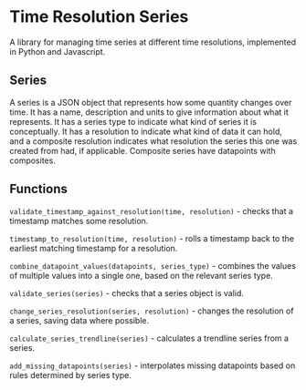 # Time Resolution Series

A library for managing time series at different time resolutions, implemented in
Python and Javascript.

## Series

A series is a JSON object that represents how some quantity changes over time.
It has a name, description and units to give information about what it
represents. It has a series type to indicate what kind of series it is
conceptually. It has a resolution to indicate what kind of data it can hold,
and a composite resolution indicates what resolution the series this one was
created from had, if applicable. Composite series have datapoints with
composites.

## Functions

`validate_timestamp_against_resolution(time, resolution)` - checks that a timestamp matches some resolution.

`timestamp_to_resolution(time, resolution)` - rolls a timestamp back to the earliest matching timestamp for a resolution.

`combine_datapoint_values(datapoints, series_type)` - combines the values of multiple values into a single one, based on the relevant series type.

`validate_series(series)` - checks that a series object is valid.

`change_series_resolution(series, resolution)` - changes the resolution of a series, saving data where possible.

`calculate_series_trendline(series)` - calculates a trendline series from a series.

`add_missing_datapoints(series)` - interpolates missing datapoints based on rules determined by series type.
